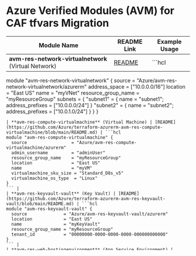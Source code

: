 # Azure Verified Modules (AVM) for CAF tfvars Migration

| Module Name | README Link | Example Usage |
|-------------|-------------|---------------|
| **avm-res-network-virtualnetwork** (Virtual Network) | [README](https://github.com/Azure/terraform-azurerm-avm-res-network-virtualnetwork/blob/main/README.md) | ```hcl
module "avm-res-network-virtualnetwork" {
  source              = "Azure/avm-res-network-virtualnetwork/azurerm"
  address_space       = ["10.0.0.0/16"]
  location            = "East US"
  name                = "myVNet"
  resource_group_name = "myResourceGroup"
  subnets = {
    "subnet1" = { name = "subnet1"; address_prefixes = ["10.0.0.0/24"] }
    "subnet2" = { name = "subnet2"; address_prefixes = ["10.0.1.0/24"] }
  }
}
``` |
| **avm-res-compute-virtualmachine** (Virtual Machine) | [README](https://github.com/Azure/terraform-azurerm-avm-res-compute-virtualmachine/blob/main/README.md) | ```hcl
module "avm-res-compute-virtualmachine" {
  source                 = "Azure/avm-res-compute-virtualmachine/azurerm"
  admin_username         = "adminUser"
  resource_group_name    = "myResourceGroup"
  location               = "East US"
  name                   = "myVM"
  virtualmachine_sku_size = "Standard_D8s_v5"
  virtualmachine_os_type  = "Linux"
}
``` |
| **avm-res-keyvault-vault** (Key Vault) | [README](https://github.com/Azure/terraform-azurerm-avm-res-keyvault-vault/blob/main/README.md) | ```hcl
module "avm-res-keyvault-vault" {
  source              = "Azure/avm-res-keyvault-vault/azurerm"
  location            = "East US"
  name                = "myKeyVault"
  resource_group_name = "myResourceGroup"
  tenant_id           = "00000000-0000-0000-0000-000000000000"
}
``` |
| **avm-res-web-hostingenvironment** (App Service Environment) | [README](https://github.com/Azure/terraform-azurerm-avm-res-web-hostingenvironment/blob/main/README.md) | ```hcl
module "avm-res-web-hostingenvironment" {
  source              = "Azure/avm-res-web-hostingenvironment/azurerm"
  name                = "myASE"
  location            = "East US"
  resource_group_name = "myResourceGroup"
  subnet_id           = azurerm_subnet.example.id
}
``` |
| **avm-res-resources-resourcegroup** (Resource Group) | [README](https://github.com/Azure/terraform-azurerm-avm-res-resources-resourcegroup/blob/main/README.md) | ```hcl
module "avm-res-resources-resourcegroup" {
  source   = "Azure/avm-res-resources-resourcegroup/azurerm"
  name     = "myResourceGroup"
  location = "East US"
}
``` |
| **avm-res-managedidentity-userassignedidentity** (Managed Identity) | [README](https://github.com/Azure/terraform-azurerm-avm-res-managedidentity-userassignedidentity/blob/main/README.md) | ```hcl
module "avm-res-managedidentity-userassignedidentity" {
  source              = "Azure/avm-res-managedidentity-userassignedidentity/azurerm"
  name                = "myIdentity"
  resource_group_name = "myResourceGroup"
  location            = "East US"
}
``` |
